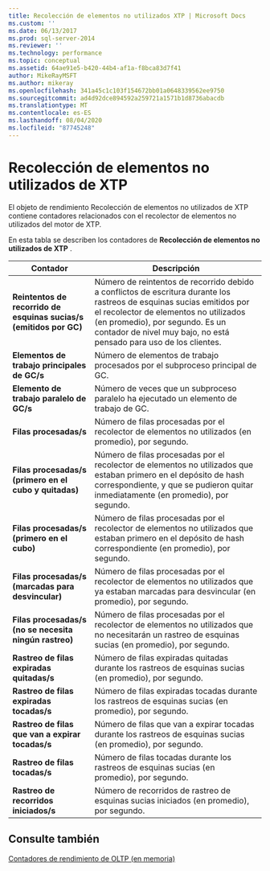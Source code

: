 ```yaml
---
title: Recolección de elementos no utilizados XTP | Microsoft Docs
ms.custom: ''
ms.date: 06/13/2017
ms.prod: sql-server-2014
ms.reviewer: ''
ms.technology: performance
ms.topic: conceptual
ms.assetid: 64ae91e5-b420-44b4-af1a-f8bca83d7f41
author: MikeRayMSFT
ms.author: mikeray
ms.openlocfilehash: 341a45c1c103f154672bb01a0648339562ee9750
ms.sourcegitcommit: ad4d92dce894592a259721a1571b1d8736abacdb
ms.translationtype: MT
ms.contentlocale: es-ES
ms.lasthandoff: 08/04/2020
ms.locfileid: "87745248"
---
```

# <a name="xtp-garbage-collection"></a>Recolección de elementos no utilizados de XTP
  El objeto de rendimiento Recolección de elementos no utilizados de XTP contiene contadores relacionados con el recolector de elementos no utilizados del motor de XTP.  
  
 En esta tabla se describen los contadores de **Recolección de elementos no utilizados de XTP** .  
  
|Contador|Descripción|  
|-------------|-----------------|  
|**Reintentos de recorrido de esquinas sucias/s (emitidos por GC)**|Número de reintentos de recorrido debido a conflictos de escritura durante los rastreos de esquinas sucias emitidos por el recolector de elementos no utilizados (en promedio), por segundo. Es un contador de nivel muy bajo, no está pensado para uso de los clientes.|  
|**Elementos de trabajo principales de GC/s**|Número de elementos de trabajo procesados por el subproceso principal de GC.|  
|**Elemento de trabajo paralelo de GC/s**|Número de veces que un subproceso paralelo ha ejecutado un elemento de trabajo de GC.|  
|**Filas procesadas/s**|Número de filas procesadas por el recolector de elementos no utilizados (en promedio), por segundo.|  
|**Filas procesadas/s (primero en el cubo y quitadas)**|Número de filas procesadas por el recolector de elementos no utilizados que estaban primero en el depósito de hash correspondiente, y que se pudieron quitar inmediatamente (en promedio), por segundo.|  
|**Filas procesadas/s (primero en el cubo)**|Número de filas procesadas por el recolector de elementos no utilizados que estaban primero en el depósito de hash correspondiente (en promedio), por segundo.|  
|**Filas procesadas/s (marcadas para desvincular)**|Número de filas procesadas por el recolector de elementos no utilizados que ya estaban marcadas para desvincular (en promedio), por segundo.|  
|**Filas procesadas/s (no se necesita ningún rastreo)**|Número de filas procesadas por el recolector de elementos no utilizados que no necesitarán un rastreo de esquinas sucias (en promedio), por segundo.|  
|**Rastreo de filas expiradas quitadas/s**|Número de filas expiradas quitadas durante los rastreos de esquinas sucias (en promedio), por segundo.|  
|**Rastreo de filas expiradas tocadas/s**|Número de filas expiradas tocadas durante los rastreos de esquinas sucias (en promedio), por segundo.|  
|**Rastreo de filas que van a expirar tocadas/s**|Número de filas que van a expirar tocadas durante los rastreos de esquinas sucias (en promedio), por segundo.|  
|**Rastreo de filas tocadas/s**|Número de filas tocadas durante los rastreos de esquinas sucias (en promedio), por segundo.|  
|**Rastreo de recorridos iniciados/s**|Número de recorridos de rastreo de esquinas sucias iniciados (en promedio), por segundo.|  
  
## <a name="see-also"></a>Consulte también  
 [Contadores de rendimiento de OLTP &#40;en memoria&#41;](../../integration-services/performance/performance-counters.md)  
  
  
